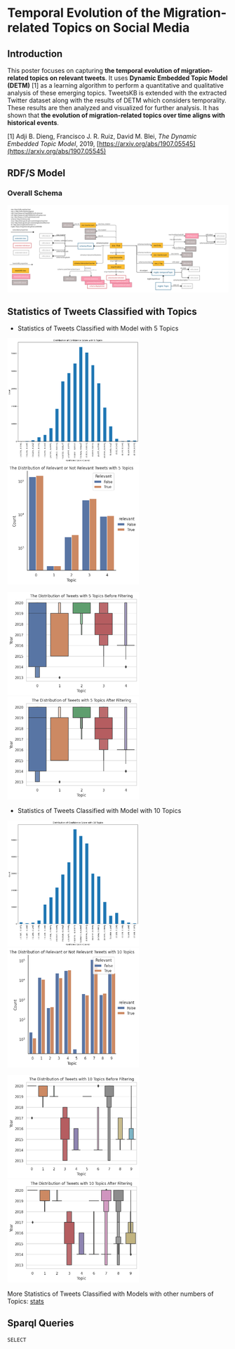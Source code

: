 # Temporal Evolution of the Migration-related Topics on Social Media

## Introduction

This poster focuses on capturing **the temporal evolution of migration-related topics on relevant tweets**. 
It uses **Dynamic Embedded Topic Model (DETM)** [1] as a learning algorithm to perform a quantitative
and qualitative analysis of these emerging topics. TweetsKB is extended
with the extracted Twitter dataset along with the results of DETM which
considers temporality. These results are then analyzed and visualized for
further analysis. It has shown that **the evolution of migration-related topics over time aligns with historical events**. 

[1] Adji B. Dieng, Francisco J. R. Ruiz, David M. Blei, _The Dynamic Embedded Topic Model_, 2019, [https://arxiv.org/abs/1907.05545](https://arxiv.org/abs/1907.05545)

## RDF/S Model
### Overall Schema

![](images/migrationKB_schema.png)


## Statistics of Tweets Classified with Topics

* Statistics of Tweets Classified with Model with 5 Topics

<p aligh="center">
<img src="images/dist_plots/dist_cossim_5.png" width="300px"/> <img src="images/dist_plots/dist_bef_after_5_log_True.png" width="300px"/> 
</p>
  
<p aligh="center">
<img src="images/dist_plots/dist_before_filtering_time_5.png" width="300px"/> <img src="images/dist_plots/dist_after_filtering_time_5.png" width="300px"/>
</p>

* Statistics of Tweets Classified with Model with 10 Topics
  
<p aligh="center">
<img src="images/dist_plots/dist_cossim_10.png" width="300px"/><img src="images/dist_plots/dist_bef_after_10_log_True.png" width="300px"/> 
</p>

<p aligh="center">
<img src="images/dist_plots/dist_before_filtering_time_10.png" width="300px"/> <img src="images/dist_plots/dist_after_filtering_time_10.png" width="300px"/>
</p>


More Statistics of Tweets Classified with Models with other numbers of Topics: [stats](stats.md)


## Sparql Queries

```
SELECT 
```
